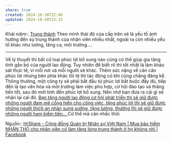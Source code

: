 ```yaml
---
share: true
created: 2024-10-30T22:40
updated: 2024-10-30T23:33
---
```

Khái niệm:: [Trung thành](../../../%CE%9E%20Kh%C3%A1i%20ni%E1%BB%87m/Trung%20th%C3%A0nh.md)
Theo mình thái độ của cấp trên sẽ là yếu tố ảnh hưởng đến sự trung thành của nhân viên nhiều nhất, ngoài ra còn nhiều yếu tố khác như lương, tăng ca, môi trường....

---
Về lý thuyết thì bất cứ loại phúc lợi bổ sung nào cũng có thể giúp gia tăng tính gắn bó của người lao động. Tuy nhiên để biết rõ thì tốt nhất là làm khảo sát thực tế, vì mỗi nơi và mỗi người sẽ khác. Thêm sức nặng về cán cân phúc lợi nhưng bên phía khác tồi tệ thì tác động có khi cũng chẳng đáng kể. Thông thường, một công ty sẽ phải bắt đầu từ phúc lợi bắt buộc đầy đủ, tiếp đến là tạo văn hóa và môi trường làm việc phù hợp, cơ hội đào tạo và thăng tiến tốt, sau đó mới tính đến phúc lợi bổ sung. Nên nhớ bạn đưa ra cái gì sẽ nhận lại cái đó. [Bạn tặng người lao động cơ hội phát triển thì sẽ giữ được những người đam mê cống hiến cho công việc, tặng phúc lợi thì sẽ giữ được những người thích an nhàn sung sướng, tặng lương, thưởng thì sẽ giữ được những người ham kiếm tiền... ](../../../T%C3%A2m%20l%C3%BD%20h%E1%BB%8Dc%20qu%E1%BA%A3n%20l%C3%BD%20v%C3%A0%20lao%20%C4%91%E1%BB%99ng/Ng%C6%B0%E1%BB%9Di%20mu%E1%BB%91n%20l%C3%A0m%20vi%E1%BB%87c%20mu%E1%BB%91n%20c%C3%B3%20c%C6%A1%20h%E1%BB%99i%20ph%C3%A1t%20tri%E1%BB%83n.%20Ng%C6%B0%E1%BB%9Di%20mu%E1%BB%91n%20%C4%83n%20nh%C3%A0n%20sung%20s%C6%B0%E1%BB%9Bng%20mu%E1%BB%91n%20c%C3%B3%20ph%C3%BAc%20l%E1%BB%A3i.%20Ng%C6%B0%E1%BB%9Di%20mu%E1%BB%91n%20c%C3%B3%20ti%E1%BB%81n%20mu%E1%BB%91n%20th%C3%AAm%20l%C6%B0%C6%A1ng,%20th%C6%B0%E1%BB%9Fng.md) Cứ thế mà cân nhắc thôi.

Nguồn:: [HrShare - Cộng đồng Quản trị Nhân sự Việt Nam | Mua bảo hiểm NHÂN THỌ cho nhân viên có làm tăng lòng trung thành ở họ không nhỉ | Facebook](https://www.facebook.com/groups/hrlinkvn/posts/8328578410604779/?comment_id=8328669837262303&reply_comment_id=8331007453695208&notif_id=1730299837513483&notif_t=group_comment)